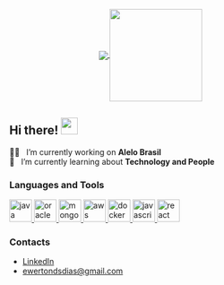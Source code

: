 <p align="center">
  <a href="https://github.com/anuraghazra/github-readme-stats">
    <img
      align="center"
      src="https://github-readme-stats.vercel.app/api/top-langs/?username=ewertondias&layout=compact&theme=dark"
    />
  </a>
  <a href="https://github.com/anuraghazra/github-readme-stats">
    <img
      align="center"
      height="165"
      src="https://github-readme-stats.vercel.app/api?username=ewertondias&count_private=true&theme=dark&show_icons=true&custom_title=Github%20Status&hide=issues"
    />
  </a>
</p>

## Hi there! <img src="https://raw.githubusercontent.com/iampavangandhi/iampavangandhi/master/gifs/Hi.gif" width="30px">
:technologist: &nbsp; I’m currently working on **Alelo Brasil**
<br/>
:open_book: &nbsp; I’m currently learning about **Technology and People**

<!--
**ewertondias/ewertondias** is a ✨ _special_ ✨ repository because its `README.md` (this file) appears on your GitHub profile.

Here are some ideas to get you started:

- 🔭 I’m currently working on ...
- 🌱 I’m currently learning ...
- 👯 I’m looking to collaborate on ...
- 🤔 I’m looking for help with ...
- 💬 Ask me about ...
- 📫 How to reach me: ...
- 😄 Pronouns: ...
- ⚡ Fun fact: ...
-->

### Languages and Tools
<a href="https://www.java.com/" target="_blank">
  <img
      src="https://devicon.dev/devicon.git/icons/java/java-original.svg"
      alt="java"
      width="40"
      height="40"
  />
</a>
<a href="https://www.oracle.com/" target="_blank">
  <img
      src="https://devicon.dev/devicon.git/icons/oracle/oracle-original.svg"
      alt="oracle"
      width="40"
      height="40"
  />
</a>
<a href="https://www.mongodb.com/" target="_blank">
    <img
      src="https://devicons.github.io/devicon/devicon.git/icons/mongodb/mongodb-original.svg"
      alt="mongodb"
      width="40"
      height="40"
  />
</a>
<a href="https://aws.amazon.com" target="_blank">
    <img
      src="https://devicons.github.io/devicon/devicon.git/icons/amazonwebservices/amazonwebservices-original.svg"
      alt="aws"
      width="40"
      height="40"
  />
</a>
<a href="https://www.docker.com/" target="_blank">
    <img
      src="https://devicons.github.io/devicon/devicon.git/icons/docker/docker-original.svg"
      alt="docker"
      width="40"
      height="40"
  />
</a>
<a href="https://developer.mozilla.org/en-US/docs/Web/JavaScript" target="_blank">
    <img
      src="https://devicons.github.io/devicon/devicon.git/icons/javascript/javascript-original.svg"
      alt="javascript"
      width="40"
      height="40"
  />
</a>
<a href="https://reactjs.org/" target="_blank">
    <img
      src="https://devicons.github.io/devicon/devicon.git/icons/react/react-original.svg"
      alt="react"
      width="40"
      height="40"
  />
</a>

### Contacts
* [LinkedIn](https://www.linkedin.com/in/ewertondsdias/)
* ewertondsdias@gmail.com
